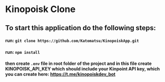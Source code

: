 # Kinopoisk Clone

## To start this application do the following steps: 

#### run:  `git clone https://github.com/Katomatsu/KinopoiskApp.git`

#### run: `npm install`

#### then create `.env` file in root folder of the project and in this file create KINOPOISK_API_KEY which should include your Kinpoint API key, which you can create here: https://t.me/kinopoiskdev_bot 
